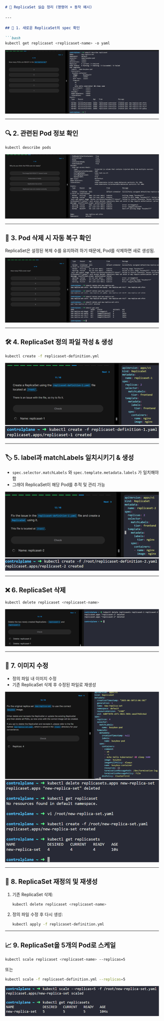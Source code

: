 ````markdown
# 🔁 ReplicaSet 실습 정리 (명령어 + 동작 예시)

---

## 📑 1. 새로운 ReplicaSet의 spec 확인

```bash
kubectl get replicaset <replicaset-name> -o yaml
````

![alt text](image-9.png)

---

## 🔍 2. 관련된 Pod 정보 확인

```bash
kubectl describe pods
```

![alt text](image-10.png)

---

## 🔄 3. Pod 삭제 시 자동 복구 확인

ReplicaSet은 설정된 복제 수를 유지하려 하기 때문에, Pod를 삭제하면 새로 생성됨.

![alt text](image-11.png)

---

## 🛠 4. ReplicaSet 정의 파일 작성 & 생성

```bash
kubectl create -f replicaset-definition.yml
```

![alt text](image-13.png)
![alt text](image-14.png)

---

## 🏷️ 5. label과 matchLabels 일치시키기 & 생성

* `spec.selector.matchLabels` 와 `spec.template.metadata.labels` 가 일치해야 함
* 그래야 ReplicaSet이 해당 Pod를 추적 및 관리 가능

![alt text](image-15.png)
![alt text](image-16.png)

---

## ❌ 6. ReplicaSet 삭제

```bash
kubectl delete replicaset <replicaset-name>
```

![alt text](image-17.png)

---

## 🔧 7. 이미지 수정

* 정의 파일 내 이미지 수정
* 기존 ReplicaSet 삭제 후 수정된 파일로 재생성

![alt text](image-18.png)
![alt text](image-19.png)

---

## 🔁 8. ReplicaSet 재정의 및 재생성

1. 기존 ReplicaSet 삭제:

   ```bash
   kubectl delete replicaset <replicaset-name>
   ```

2. 정의 파일 수정 후 다시 생성:

   ```bash
   kubectl apply -f replicaset-definition.yml
   ```

---

## 📈 9. ReplicaSet을 5개의 Pod로 스케일

```bash
kubectl scale replicaset <replicaset-name> --replicas=5
```

또는

```bash
kubectl scale -f replicaset-definition.yml --replicas=5
```

![alt text](image-20.png)
